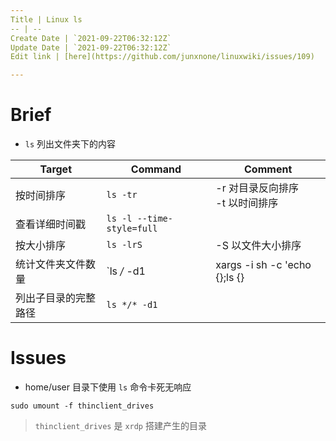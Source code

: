 ```yaml
---
Title | Linux ls
-- | --
Create Date | `2021-09-22T06:32:12Z`
Update Date | `2021-09-22T06:32:12Z`
Edit link | [here](https://github.com/junxnone/linuxwiki/issues/109)

---
```

# Brief
- `ls` 列出文件夹下的内容

Target | Command | Comment
-- | -- | --
按时间排序 | `ls -tr` | -r 对目录反向排序<br>-t 以时间排序
查看详细时间戳 | ` ls -l --time-style=full `
按大小排序 | `ls -lrS` |  -S 以文件大小排序
统计文件夹文件数量 | `ls */* -d1|xargs -i sh -c 'echo {};ls {}|wc -l'`
列出子目录的完整路径 | `ls */* -d1`


# Issues

- home/user 目录下使用 `ls` 命令卡死无响应

```
sudo umount -f thinclient_drives
```
> `thinclient_drives` 是 `xrdp` 搭建产生的目录
